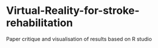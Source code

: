 # Virtual-Reality-for-stroke-rehabilitation
Paper critique and visualisation of results based on R studio
